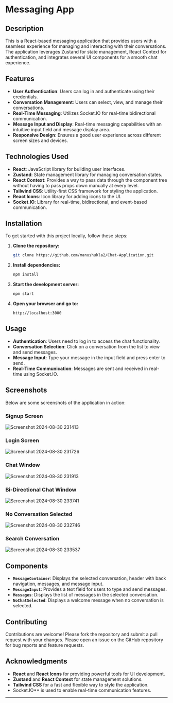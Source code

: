 

# Messaging App

## Description

This is a React-based messaging application that provides users with a seamless experience for managing and interacting with their conversations. The application leverages Zustand for state management, React Context for authentication, and integrates several UI components for a smooth chat experience.

## Features

- **User Authentication**: Users can log in and authenticate using their credentials.
- **Conversation Management**: Users can select, view, and manage their conversations.
-  **Real-Time Messaging**: Utilizes Socket.IO for real-time bidirectional communication.
- **Message Input and Display**: Real-time messaging capabilities with an intuitive input field and message display area.
- **Responsive Design**: Ensures a good user experience across different screen sizes and devices.

## Technologies Used

- **React**: JavaScript library for building user interfaces.
- **Zustand**: State management library for managing conversation states.
- **React Context**: Provides a way to pass data through the component tree without having to pass props down manually at every level.
- **Tailwind CSS**: Utility-first CSS framework for styling the application.
- **React Icons**: Icon library for adding icons to the UI.
-  **Socket.IO**: Library for real-time, bidirectional, and event-based communication.

## Installation

To get started with this project locally, follow these steps:

1. **Clone the repository:**
   ```bash
   git clone https://github.com/manushukla2/Chat-Application.git
   ```



2. **Install dependencies:**
   ```bash
   npm install
   ```

3. **Start the development server:**
   ```bash
   npm start
   ```

4. **Open your browser and go to:**
   ```
   http://localhost:3000
   ```

## Usage

- **Authentication**: Users need to log in to access the chat functionality.
- **Conversation Selection**: Click on a conversation from the list to view and send messages.
- **Message Input**: Type your message in the input field and press enter to send.
- **Real-Time Communication**: Messages are sent and received in real-time using Socket.IO.

## Screenshots

Below are some screenshots of the application in action:

### Signup Screen



![Screenshot 2024-08-30 231413](https://github.com/user-attachments/assets/19d51305-abae-4ff1-85ff-e93fc4604062)



### Login Screen



![Screenshot 2024-08-30 231726](https://github.com/user-attachments/assets/5c346281-af30-4606-938c-78c1db1c23f3)

### Chat Window


![Screenshot 2024-08-30 231913](https://github.com/user-attachments/assets/2145acfa-4bdf-45a4-a526-74bc7ddfa2ac)


### Bi-Directional Chat Window

![Screenshot 2024-08-30 233741](https://github.com/user-attachments/assets/7b9591c4-871e-481d-a78e-54e7784f6217)


### No Conversation Selected

![Screenshot 2024-08-30 232746](https://github.com/user-attachments/assets/094b0e3c-05ee-4e2a-96cf-a36f8907a930)


### Search Conversation 


![Screenshot 2024-08-30 233537](https://github.com/user-attachments/assets/0deb367a-a6f9-451f-ad39-70dd83125db3)


## Components

- **`MessageContainer`**: Displays the selected conversation, header with back navigation, messages, and message input.
- **`MessageInput`**: Provides a text field for users to type and send messages.
- **`Messages`**: Displays the list of messages in the selected conversation.
- **`NoChatSelected`**: Displays a welcome message when no conversation is selected.

## Contributing

Contributions are welcome! Please fork the repository and submit a pull request with your changes. Please open an issue on the GitHub repository for bug reports and feature requests.

## Acknowledgments

- **React** and **React Icons** for providing powerful tools for UI development.
- **Zustand** and **React Context** for state management solutions.
- **Tailwind CSS** for a fast and flexible way to style the application.
- Socket.IO** is used to enable real-time communication features.

---

